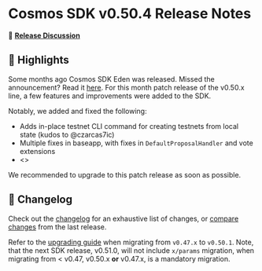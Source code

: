 # Cosmos SDK v0.50.4 Release Notes

💬 [**Release Discussion**](https://github.com/orgs/cosmos/discussions/58)

## 🚀 Highlights

Some months ago Cosmos SDK Eden was released. Missed the announcement? Read it [here](https://github.com/cosmos/cosmos-sdk/releases/tag/v0.50.1).
For this month patch release of the v0.50.x line, a few features and improvements were added to the SDK.

Notably, we added and fixed the following:

* Adds in-place testnet CLI command for creating testnets from local state (kudos to @czarcas7ic)
* Multiple fixes in baseapp, with fixes in `DefaultProposalHandler` and vote extensions
* <>

We recommended to upgrade to this patch release as soon as possible.

## 📝 Changelog

Check out the [changelog](https://github.com/cosmos/cosmos-sdk/blob/v0.50.4/CHANGELOG.md) for an exhaustive list of changes, or [compare changes](https://github.com/cosmos/cosmos-sdk/compare/release/v0.50.3...v0.50.4) from the last release.

Refer to the [upgrading guide](https://github.com/cosmos/cosmos-sdk/blob/release/v0.50.x/UPGRADING.md) when migrating from `v0.47.x` to `v0.50.1`.
Note, that the next SDK release, v0.51.0, will not include `x/params` migration, when migrating from < v0.47, v0.50.x **or** v0.47.x, is a mandatory migration.
